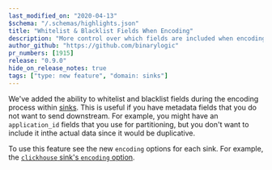 ```yaml
---
last_modified_on: "2020-04-13"
$schema: "/.schemas/highlights.json"
title: "Whitelist & Blacklist Fields When Encoding"
description: "More control over which fields are included when encoding"
author_github: "https://github.com/binarylogic"
pr_numbers: [1915]
release: "0.9.0"
hide_on_release_notes: true
tags: ["type: new feature", "domain: sinks"]
---
```


We've added the ability to whitelist and blacklist fields during the encoding
process within [sinks][docs.sinks]. This is useful if you have metadata fields
that you do not want to send downstream. For example, you might have an
`application_id` fields that you use for partitioning, but you don't want to
include it inthe actual data since it would be duplicative.

To use this feature see the new `encoding` options for each sink. For example,
the [`clickhouse` sink's `encoding` option][docs.sinks.clickhouse#encoding].

[docs.sinks.clickhouse#encoding]: /docs/reference/sinks/clickhouse/#encoding
[docs.sinks]: /docs/reference/sinks/
